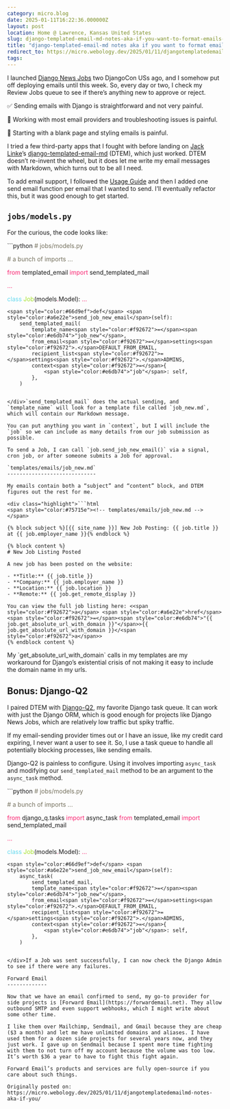 ```yaml
---
category: micro.blog
date: 2025-01-11T16:22:36.000000Z
layout: post
location: Home @ Lawrence, Kansas United States
slug: django-templated-email-md-notes-aka-if-you-want-to-format-emails-with-markdown-use-it
title: "django-templated-email-md notes aka if you want to format emails with Markdown, use it"
redirect_to: https://micro.webology.dev/2025/01/11/djangotemplatedemailmd-notes-aka-if-you/
tags:
---
```


I launched [Django News Jobs](https://jobs.django-news.com) two DjangoCon USs ago, and I somehow put off deploying emails until this week. So, every day or two, I check my Review Jobs queue to see if there’s anything new to approve or reject.

✅ Sending emails with Django is straightforward and not very painful.

🤔 Working with most email providers and troubleshooting issues is painful.

🤔 Starting with a blank page and styling emails is painful.

I tried a few third-party apps that I fought with before landing on [Jack Linke](https://jacklinke.com)’s [django-templated-email-md](https://github.com/OmenApps/django-templated-email-md) (DTEM), which just worked. DTEM doesn’t re-invent the wheel, but it does let me write my email messages with Markdown, which turns out to be all I need.

To add email support, I followed the [Usage Guide](https://django-templated-email-md.readthedocs.io/en/latest/usage.html) and then I added one send email function per email that I wanted to send. I’ll eventually refactor this, but it was good enough to get started.

`jobs/models.py`
----------------

For the curious, the code looks like:

<div class="highlight">```python
<span style="color:#75715e"># jobs/models.py</span>

<span style="color:#75715e"># a bunch of imports ... </span>

<span style="color:#f92672">from</span> templated_email <span style="color:#f92672">import</span> send_templated_mail

<span style="color:#f92672">...</span>

<span style="color:#66d9ef">class</span> <span style="color:#a6e22e">Job</span>(models<span style="color:#f92672">.</span>Model):
    <span style="color:#f92672">...</span>

    <span style="color:#66d9ef">def</span> <span style="color:#a6e22e">send_job_new_email</span>(self):
        send_templated_mail(
            template_name<span style="color:#f92672">=</span><span style="color:#e6db74">"job_new"</span>,
            from_email<span style="color:#f92672">=</span>settings<span style="color:#f92672">.</span>DEFAULT_FROM_EMAIL,
            recipient_list<span style="color:#f92672">=</span>settings<span style="color:#f92672">.</span>ADMINS,
            context<span style="color:#f92672">=</span>{
                <span style="color:#e6db74">"job"</span>: self,
            },
        )

```

</div>`send_templated_mail` does the actual sending, and `template_name` will look for a template file called `job_new.md`, which will contain our Markdown message.

You can put anything you want in `context`, but I will include the `job` so we can include as many details from our job submission as possible.

To send a Job, I can call `job.send_job_new_email()` via a signal, cron job, or after someone submits a Job for approval.

`templates/emails/job_new.md`
-----------------------------

My emails contain both a “subject” and “content” block, and DTEM figures out the rest for me.

<div class="highlight">```html
<span style="color:#75715e"><!-- templates/emails/job_new.md --></span>

{% block subject %}[{{ site_name }}] New Job Posting: {{ job.title }} at {{ job.employer_name }}{% endblock %}

{% block content %}
# New Job Listing Posted

A new job has been posted on the website:

- **Title:** {{ job.title }}
- **Company:** {{ job.employer_name }}
- **Location:** {{ job.location }}
- **Remote:** {{ job.get_remote_display }}

You can view the full job listing here: <<span style="color:#f92672">a</span> <span style="color:#a6e22e">href</span><span style="color:#f92672">=</span><span style="color:#e6db74">"{{ job.get_absolute_url_with_domain }}"</span>>{{ job.get_absolute_url_with_domain }}</<span style="color:#f92672">a</span>>
{% endblock content %}

```

</div>My `get_absolute_url_with_domain` calls in my templates are my workaround for Django’s existential crisis of not making it easy to include the domain name in my urls.

Bonus: Django-Q2
----------------

I paired DTEM with [Django-Q2](https://github.com/django-q2/django-q2), my favorite Django task queue. It can work with just the Django ORM, which is good enough for projects like Django News Jobs, which are relatively low traffic but spiky traffic.

If my email-sending provider times out or I have an issue, like my credit card expiring, I never want a user to see it. So, I use a task queue to handle all potentially blocking processes, like sending emails.

Django-Q2 is painless to configure. Using it involves importing `async_task` and modifying our `send_templated_mail` method to be an argument to the `async_task` method.

<div class="highlight">```python
<span style="color:#75715e"># jobs/models.py</span>

<span style="color:#75715e"># a bunch of imports ... </span>

<span style="color:#f92672">from</span> django_q.tasks <span style="color:#f92672">import</span> async_task
<span style="color:#f92672">from</span> templated_email <span style="color:#f92672">import</span> send_templated_mail

<span style="color:#f92672">...</span>

<span style="color:#66d9ef">class</span> <span style="color:#a6e22e">Job</span>(models<span style="color:#f92672">.</span>Model):
    <span style="color:#f92672">...</span>

    <span style="color:#66d9ef">def</span> <span style="color:#a6e22e">send_job_new_email</span>(self):
        async_task(
            send_templated_mail,
            template_name<span style="color:#f92672">=</span><span style="color:#e6db74">"job_new"</span>,
            from_email<span style="color:#f92672">=</span>settings<span style="color:#f92672">.</span>DEFAULT_FROM_EMAIL,
            recipient_list<span style="color:#f92672">=</span>settings<span style="color:#f92672">.</span>ADMINS,
            context<span style="color:#f92672">=</span>{
                <span style="color:#e6db74">"job"</span>: self,
            },
        )

```

</div>If a Job was sent successfully, I can now check the Django Admin to see if there were any failures.

Forward Email
-------------

Now that we have an email confirmed to send, my go-to provider for side projects is [Forward Email](https://forwardemail.net). They allow outbound SMTP and even support webhooks, which I might write about some other time.

I like them over Mailchimp, Sendmail, and Gmail because they are cheap ($3 a month) and let me have unlimited domains and aliases. I have used them for a dozen side projects for several years now, and they just work. I gave up on Sendmail because I spent more time fighting with them to not turn off my account because the volume was too low. It’s worth $36 a year to have to fight this fight again.

Forward Email’s products and services are fully open-source if you care about such things.

Originally posted on: https://micro.webology.dev/2025/01/11/djangotemplatedemailmd-notes-aka-if-you/
